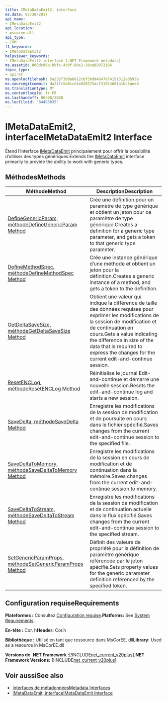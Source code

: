 ```yaml
---
title: IMetaDataEmit2, interface
ms.date: 03/30/2017
api_name:
- IMetaDataEmit2
api_location:
- mscoree.dll
api_type:
- COM
f1_keywords:
- IMetaDataEmit2
helpviewer_keywords:
- IMetaDataEmit2 interface [.NET Framework metadata]
ms.assetid: 866dc96b-bbfc-4c0f-80c2-38ce93072106
topic_type:
- apiref
ms.openlocfilehash: 5a232f30da8812c6f3bd94647d74151312a8593b
ms.sourcegitcommit: da21fc5a8cce1e028575acf31974681a1bc5aeed
ms.translationtype: MT
ms.contentlocale: fr-FR
ms.lasthandoff: 06/08/2020
ms.locfileid: "84493035"
---
```

# <a name="imetadataemit2-interface"></a><span data-ttu-id="37b25-102">IMetaDataEmit2, interface</span><span class="sxs-lookup"><span data-stu-id="37b25-102">IMetaDataEmit2 Interface</span></span>
<span data-ttu-id="37b25-103">Étend l’interface [IMetaDataEmit](imetadataemit-interface.md) principalement pour offrir la possibilité d’utiliser des types génériques.</span><span class="sxs-lookup"><span data-stu-id="37b25-103">Extends the [IMetaDataEmit](imetadataemit-interface.md) interface primarily to provide the ability to work with generic types.</span></span>  
  
## <a name="methods"></a><span data-ttu-id="37b25-104">Méthodes</span><span class="sxs-lookup"><span data-stu-id="37b25-104">Methods</span></span>  
  
|<span data-ttu-id="37b25-105">Méthode</span><span class="sxs-lookup"><span data-stu-id="37b25-105">Method</span></span>|<span data-ttu-id="37b25-106">Description</span><span class="sxs-lookup"><span data-stu-id="37b25-106">Description</span></span>|  
|------------|-----------------|  
|[<span data-ttu-id="37b25-107">DefineGenericParam, méthode</span><span class="sxs-lookup"><span data-stu-id="37b25-107">DefineGenericParam Method</span></span>](imetadataemit2-definegenericparam-method.md)|<span data-ttu-id="37b25-108">Crée une définition pour un paramètre de type générique et obtient un jeton pour ce paramètre de type générique.</span><span class="sxs-lookup"><span data-stu-id="37b25-108">Creates a definition for a generic type parameter, and gets a token to that generic type parameter.</span></span>|  
|[<span data-ttu-id="37b25-109">DefineMethodSpec, méthode</span><span class="sxs-lookup"><span data-stu-id="37b25-109">DefineMethodSpec Method</span></span>](imetadataemit2-definemethodspec-method.md)|<span data-ttu-id="37b25-110">Crée une instance générique d’une méthode et obtient un jeton pour la définition.</span><span class="sxs-lookup"><span data-stu-id="37b25-110">Creates a generic instance of a method, and gets a token to the definition.</span></span>|  
|[<span data-ttu-id="37b25-111">GetDeltaSaveSize, méthode</span><span class="sxs-lookup"><span data-stu-id="37b25-111">GetDeltaSaveSize Method</span></span>](imetadataemit2-getdeltasavesize-method.md)|<span data-ttu-id="37b25-112">Obtient une valeur qui indique la différence de taille des données requises pour exprimer les modifications de la session de modification et de continuation en cours.</span><span class="sxs-lookup"><span data-stu-id="37b25-112">Gets a value indicating the difference in size of the data that is required to express the changes for the current edit-and-continue session.</span></span>|  
|[<span data-ttu-id="37b25-113">ResetENCLog, méthode</span><span class="sxs-lookup"><span data-stu-id="37b25-113">ResetENCLog Method</span></span>](imetadataemit2-resetenclog-method.md)|<span data-ttu-id="37b25-114">Réinitialise le journal Edit-and-continue et démarre une nouvelle session.</span><span class="sxs-lookup"><span data-stu-id="37b25-114">Resets the edit-and-continue log and starts a new session.</span></span>|  
|[<span data-ttu-id="37b25-115">SaveDelta, méthode</span><span class="sxs-lookup"><span data-stu-id="37b25-115">SaveDelta Method</span></span>](imetadataemit2-savedelta-method.md)|<span data-ttu-id="37b25-116">Enregistre les modifications de la session de modification et de poursuite en cours dans le fichier spécifié.</span><span class="sxs-lookup"><span data-stu-id="37b25-116">Saves changes from the current edit-and-continue session to the specified file.</span></span>|  
|[<span data-ttu-id="37b25-117">SaveDeltaToMemory, méthode</span><span class="sxs-lookup"><span data-stu-id="37b25-117">SaveDeltaToMemory Method</span></span>](imetadataemit2-savedeltatomemory-method.md)|<span data-ttu-id="37b25-118">Enregistre les modifications de la session en cours de modification et de continuation dans la mémoire.</span><span class="sxs-lookup"><span data-stu-id="37b25-118">Saves changes from the current edit-and-continue session to memory.</span></span>|  
|[<span data-ttu-id="37b25-119">SaveDeltaToStream, méthode</span><span class="sxs-lookup"><span data-stu-id="37b25-119">SaveDeltaToStream Method</span></span>](imetadataemit2-savedeltatostream-method.md)|<span data-ttu-id="37b25-120">Enregistre les modifications de la session de modification et de continuation actuelle dans le flux spécifié.</span><span class="sxs-lookup"><span data-stu-id="37b25-120">Saves changes from the current edit-and-continue session to the specified stream.</span></span>|  
|[<span data-ttu-id="37b25-121">SetGenericParamProps, méthode</span><span class="sxs-lookup"><span data-stu-id="37b25-121">SetGenericParamProps Method</span></span>](imetadataemit2-setgenericparamprops-method.md)|<span data-ttu-id="37b25-122">Définit des valeurs de propriété pour la définition de paramètre générique référencée par le jeton spécifié.</span><span class="sxs-lookup"><span data-stu-id="37b25-122">Sets property values for the generic parameter definition referenced by the specified token.</span></span>|  
  
## <a name="requirements"></a><span data-ttu-id="37b25-123">Configuration requise</span><span class="sxs-lookup"><span data-stu-id="37b25-123">Requirements</span></span>  
 <span data-ttu-id="37b25-124">**Plateformes :** Consultez [Configuration requise](../../get-started/system-requirements.md).</span><span class="sxs-lookup"><span data-stu-id="37b25-124">**Platforms:** See [System Requirements](../../get-started/system-requirements.md).</span></span>  
  
 <span data-ttu-id="37b25-125">**En-tête :** Cor. h</span><span class="sxs-lookup"><span data-stu-id="37b25-125">**Header:** Cor.h</span></span>  
  
 <span data-ttu-id="37b25-126">**Bibliothèque :** Utilisé en tant que ressource dans MsCorEE. dll</span><span class="sxs-lookup"><span data-stu-id="37b25-126">**Library:** Used as a resource in MsCorEE.dll</span></span>  
  
 <span data-ttu-id="37b25-127">**Versions de .NET Framework :**[!INCLUDE[net_current_v20plus](../../../../includes/net-current-v20plus-md.md)]</span><span class="sxs-lookup"><span data-stu-id="37b25-127">**.NET Framework Versions:** [!INCLUDE[net_current_v20plus](../../../../includes/net-current-v20plus-md.md)]</span></span>  
  
## <a name="see-also"></a><span data-ttu-id="37b25-128">Voir aussi</span><span class="sxs-lookup"><span data-stu-id="37b25-128">See also</span></span>

- [<span data-ttu-id="37b25-129">Interfaces de métadonnées</span><span class="sxs-lookup"><span data-stu-id="37b25-129">Metadata Interfaces</span></span>](metadata-interfaces.md)
- [<span data-ttu-id="37b25-130">IMetaDataEmit, interface</span><span class="sxs-lookup"><span data-stu-id="37b25-130">IMetaDataEmit Interface</span></span>](imetadataemit-interface.md)
